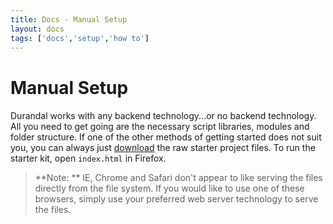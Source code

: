 ```yaml
---
title: Docs - Manual Setup
layout: docs
tags: ['docs','setup','how to']
---
```

# Manual Setup
#### 

Durandal works with any backend technology...or no backend technology.
All you need to get going are the necessary script libraries, modules and folder structure. 
If one of the other methods of getting started does not suit you, you can always just [download](/version/latest/Durandal.zip) the raw starter project files.
To run the starter kit, open `index.html` in Firefox.

> **Note: ** IE, Chrome and Safari don't appear to like serving the files directly from the file system. If you would like to use one of these browsers, simply use your preferred web server technology to serve the files.
